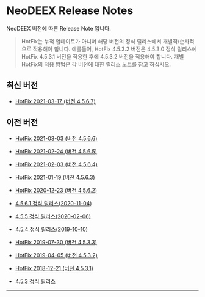 # NeoDEEX Release Notes

NeoDEEX 버전에 따른 Release Note 입니다.

> HotFix는 누적 업데이트가 아니며 해당 버전의 정식 릴리스에서 개별적/순차적으로 적용해야 합니다. 예를들어, HotFix 4.5.3.2 버전은 4.5.3.0 정식 릴리스에 HotFix 4.5.3.1 버전을 적용한 후에 4.5.3.2 버전을 적용해야 합니다. 개별 HotFix의 적용 방법은 각 버전에 대한 릴리스 노트를 참고 하십시오.

## 최신 버전

* [HotFix 2021-03-17 (버전 4.5.6.7)](HotFix-4.5.6.7.md)

## 이전 버전

* [HotFix 2021-03-03 (버전 4.5.6.6)](HotFix-4.5.6.6.md)

* [HotFix 2021-02-24 (버전 4.5.6.5)](HotFix-4.5.6.5.md)

* [HotFix 2021-02-03 (버전 4.5.6.4)](HotFix-4.5.6.4.md)

* [HotFix 2021-01-19 (버전 4.5.6.3)](HotFix-4.5.6.3.md)

* [HotFix 2020-12-23 (버전 4.5.6.2)](HotFix-4.5.6.2.md)

* [4.5.6.1 정식 릴리스(2020-11-04)](Release-4.5.6.1.md)

* [4.5.5 정식 릴리스(2020-02-06)](Release-4.5.5.0.md)

* [4.5.4 정식 릴리스(2019-10-10)](Release-4.5.4.0.md)

* [HotFix 2019-07-30 (버전 4.5.3.3)](HotFix-4.5.3.3.md)

* [HotFix 2019-04-05 (버전 4.5.3.2)](HotFix-4.5.3.2.md)

* [HotFix 2018-12-21 (버전 4.5.3.1)](HotFix-4.5.3.1.md)

* [4.5.3 정식 릴리스](Release-4.5.3.0.md)

---
